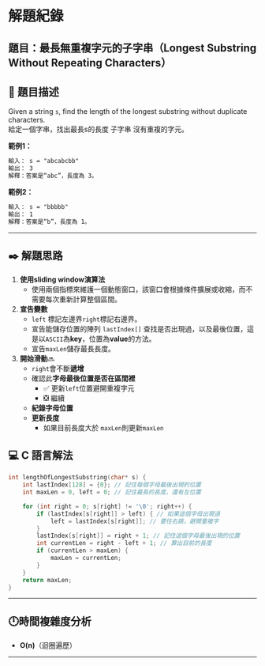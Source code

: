 # 解題紀錄

## 題目：最長無重複字元的子字串（Longest Substring Without Repeating Characters）

## 📙 題目描述

Given a string `s`, find the length of the longest substring without duplicate characters.  
給定一個字串，找出最長s的長度 子字串 沒有重複的字元。

**範例1：**

```txt
輸入： s = "abcabcbb"
輸出： 3
解釋：答案是“abc”，長度為 3。
```

**範例2：**

```txt
輸入： s = "bbbbb"
輸出： 1
解釋：答案是“b”，長度為 1。
```

---

## ✒️ 解題思路

1. **使用sliding window演算法**
   - 使用兩個指標來維護一個動態窗口，該窗口會根據條件擴展或收縮，而不需要每次重新計算整個區間。
2. **宣告變數**
   - ``left`` 標記左邊界``right``標記右邊界。
   - 宣告能儲存位置的陣列 ``lastIndex[]`` 查找是否出現過，以及最後位置，這是以``ASCII``為**key**，位置為**value**的方法。
   - 宣告``maxLen``儲存最長長度。
3. **開始滑動**🔜
   - ``right``會不斷**遞增**
   - 確認此**字母最後位置是否在區間裡**
       - ✅ 更新``left``位置避開重複字元
       - ❎ 繼續
   - **紀錄字母位置**
   - **更新長度**
       - 如果目前長度大於 ``maxLen``則更新``maxLen``

## 💻 C 語言解法

```c
int lengthOfLongestSubstring(char* s) {
    int lastIndex[128] = {0}; // 記住每個字母最後出現的位置
    int maxLen = 0, left = 0; // 記住最長的長度，還有左位置

    for (int right = 0; s[right] != '\0'; right++) { 
        if (lastIndex[s[right]] > left) { // 如果這個字母出現過
            left = lastIndex[s[right]]; // 要往右跳，避開重複字
        }
        lastIndex[s[right]] = right + 1; // 記住這個字母最後出現的位置
        int currentLen = right - left + 1; // 算出目前的長度
        if (currentLen > maxLen) { 
            maxLen = currentLen;
        }
    }
    return maxLen; 
}

```

---

## 🕛時間複雜度分析

- **O(n)**（迴圈遍歷）

---
